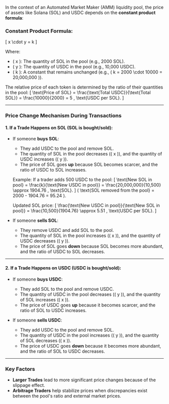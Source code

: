 In the context of an Automated Market Maker (AMM) liquidity pool, the price of assets like Solana (SOL) and USDC depends on the **constant product formula**:

### Constant Product Formula:
\[
x \cdot y = k
\]

Where:
- \( x \): The quantity of SOL in the pool (e.g., 2000 SOL).
- \( y \): The quantity of USDC in the pool (e.g., 10,000 USDC).
- \( k \): A constant that remains unchanged (e.g., \( k = 2000 \cdot 10000 = 20,000,000 \)).

The relative price of each token is determined by the ratio of their quantities in the pool:
\[
\text{Price of SOL} = \frac{\text{Total USDC}}{\text{Total SOL}} = \frac{10000}{2000} = 5 \, \text{USDC per SOL}.
\]

---

### Price Change Mechanism During Transactions

#### 1. **If a Trade Happens on SOL (SOL is bought/sold):**
- If someone **buys SOL**:
  - They add USDC to the pool and remove SOL.
  - The quantity of SOL in the pool decreases (\( x \)), and the quantity of USDC increases (\( y \)).
  - The price of SOL goes **up** because SOL becomes scarcer, and the ratio of USDC to SOL increases.
  
  Example:
  If a trader adds 500 USDC to the pool:
  \[
  \text{New SOL in pool} = \frac{k}{\text{New USDC in pool}} = \frac{20,000,000}{10,500} \approx 1904.76 \, \text{SOL}.
  \]
  \( \text{SOL removed from the pool} = 2000 - 1904.76 = 95.24 \).

  Updated SOL price:
  \[
  \frac{\text{New USDC in pool}}{\text{New SOL in pool}} = \frac{10,500}{1904.76} \approx 5.51 \, \text{USDC per SOL}.
  \]

- If someone **sells SOL**:
  - They remove USDC and add SOL to the pool.
  - The quantity of SOL in the pool increases (\( x \)), and the quantity of USDC decreases (\( y \)).
  - The price of SOL goes **down** because SOL becomes more abundant, and the ratio of USDC to SOL decreases.

---

#### 2. **If a Trade Happens on USDC (USDC is bought/sold):**
- If someone **buys USDC**:
  - They add SOL to the pool and remove USDC.
  - The quantity of USDC in the pool decreases (\( y \)), and the quantity of SOL increases (\( x \)).
  - The price of USDC goes **up** because it becomes scarcer, and the ratio of SOL to USDC increases.

- If someone **sells USDC**:
  - They add USDC to the pool and remove SOL.
  - The quantity of USDC in the pool increases (\( y \)), and the quantity of SOL decreases (\( x \)).
  - The price of USDC goes **down** because it becomes more abundant, and the ratio of SOL to USDC decreases.

---

### Key Factors
- **Larger Trades** lead to more significant price changes because of the slippage effect.
- **Arbitrage Traders** help stabilize prices when discrepancies exist between the pool's ratio and external market prices.
